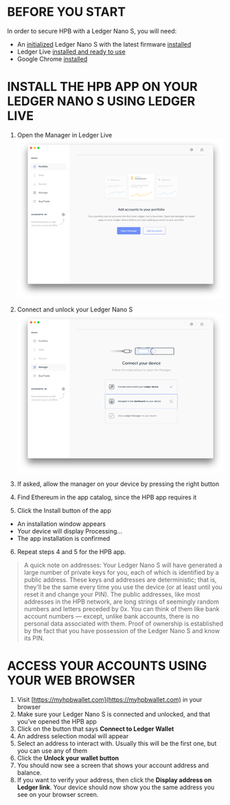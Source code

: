# BEFORE YOU START
In order to secure HPB with a Ledger Nano S, you will need:

* An [initialized](https://support.ledgerwallet.com/hc/en-us/articles/360000613793) Ledger Nano S with the latest firmware [installed](https://support.ledgerwallet.com/hc/en-us/articles/360002731113)
* Ledger Live [installed and ready to use](https://support.ledgerwallet.com/hc/en-us/articles/360006395233)
* Google Chrome [installed](https://www.google.com/chrome/)


# INSTALL THE HPB APP ON YOUR LEDGER NANO S USING LEDGER LIVE
1. Open the Manager in Ledger Live 
![alt text](https://github.com/Nicemanss/ledger-doc/blob/master/images/open-manager.png "Ledger Live Manager")

2. Connect and unlock your Ledger Nano S 
![alt text](https://github.com/Nicemanss/ledger-doc/blob/master/images/connect-device.png "Connect Device")

3. If asked, allow the manager on your device by pressing the right button
4. Find Ethereum in the app catalog, since the HPB app requires it
5. Click the Install button of the app
* An installation window appears
* Your device will display Processing...
* The app installation is confirmed
6. Repeat steps 4 and 5 for the HPB app.

> A quick note on addresses: Your Ledger Nano S will have generated a large number of private keys for you, each of which is identified by a public address. These keys and addresses are deterministic; that is, they'll be the same every time you use the device (or at least until you reset it and change your PIN). The public addresses, like most addresses in the HPB network, are long strings of seemingly random numbers and letters preceded by 0x. You can think of them like bank account numbers — except, unlike bank accounts, there is no personal data associated with them. Proof of ownership is established by the fact that you have possession of the Ledger Nano S and know its PIN.

# ACCESS YOUR ACCOUNTS USING YOUR WEB BROWSER
1. Visit [https://myhpbwallet.com](https://myhpbwallet.com) in your browser
2. Make sure your Ledger Nano S is connected and unlocked, and that you’ve opened the HPB app
3. Click on the button that says **Connect to Ledger Wallet**
4. An address selection modal will appear
5. Select an address to interact with. Usually this will be the first one, but you can use any of them
6. Click the **Unlock your wallet button**
7. You should now see a screen that shows your account address and balance.
8. If you want to verify your address, then click the **Display address on Ledger link**. Your device should now show you the same address you see on your browser screen.
